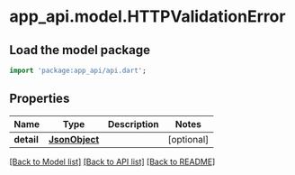 # app_api.model.HTTPValidationError

## Load the model package
```dart
import 'package:app_api/api.dart';
```

## Properties
Name | Type | Description | Notes
------------ | ------------- | ------------- | -------------
**detail** | [**JsonObject**](.md) |  | [optional] 

[[Back to Model list]](../README.md#documentation-for-models) [[Back to API list]](../README.md#documentation-for-api-endpoints) [[Back to README]](../README.md)



